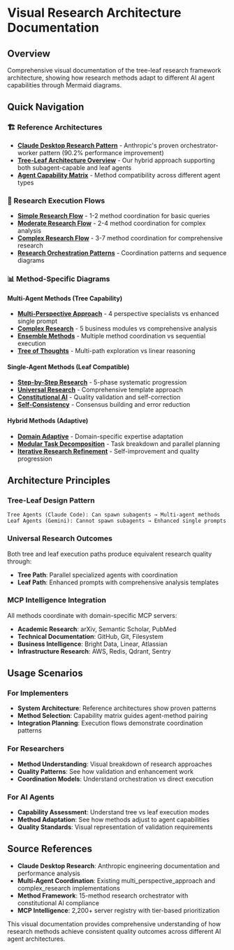 # Visual Research Architecture Documentation

## Overview

Comprehensive visual documentation of the tree-leaf research framework architecture, showing how research methods adapt to different AI agent capabilities through Mermaid diagrams.

## Quick Navigation

### 🏗️ Reference Architectures
- **[Claude Desktop Research Pattern](reference-architectures/claude-desktop-research-pattern.md)** - Anthropic's proven orchestrator-worker pattern (90.2% performance improvement)
- **[Tree-Leaf Architecture Overview](reference-architectures/tree-leaf-architecture-overview.md)** - Our hybrid approach supporting both subagent-capable and leaf agents
- **[Agent Capability Matrix](reference-architectures/agent-capability-matrix.md)** - Method compatibility across different agent types

### 🔄 Research Execution Flows
- **[Simple Research Flow](research-execution-flows/simple-research-flow.md)** - 1-2 method coordination for basic queries
- **[Moderate Research Flow](research-execution-flows/moderate-research-flow.md)** - 2-4 method coordination for complex analysis
- **[Complex Research Flow](research-execution-flows/complex-research-flow.md)** - 3-7 method coordination for comprehensive research
- **[Research Orchestration Patterns](research-execution-flows/research-orchestration-patterns.md)** - Coordination patterns and sequence diagrams

### 📊 Method-Specific Diagrams

#### Multi-Agent Methods (Tree Capability)
- **[Multi-Perspective Approach](method-diagrams/multi-agent-methods/multi-perspective-approach.md)** - 4 perspective specialists vs enhanced single prompt
- **[Complex Research](method-diagrams/multi-agent-methods/complex-research.md)** - 5 business modules vs comprehensive analysis
- **[Ensemble Methods](method-diagrams/multi-agent-methods/ensemble-methods.md)** - Multiple method coordination vs sequential execution
- **[Tree of Thoughts](method-diagrams/multi-agent-methods/tree-of-thoughts.md)** - Multi-path exploration vs linear reasoning

#### Single-Agent Methods (Leaf Compatible)
- **[Step-by-Step Research](method-diagrams/single-agent-methods/step-by-step-research.md)** - 5-phase systematic progression
- **[Universal Research](method-diagrams/single-agent-methods/universal-research.md)** - Comprehensive template approach
- **[Constitutional AI](method-diagrams/single-agent-methods/constitutional-ai.md)** - Quality validation and self-correction
- **[Self-Consistency](method-diagrams/single-agent-methods/self-consistency.md)** - Consensus building and error reduction

#### Hybrid Methods (Adaptive)
- **[Domain Adaptive](method-diagrams/hybrid-methods/domain-adaptive.md)** - Domain-specific expertise adaptation
- **[Modular Task Decomposition](method-diagrams/hybrid-methods/modular-task-decomposition.md)** - Task breakdown and parallel planning
- **[Iterative Research Refinement](method-diagrams/hybrid-methods/iterative-research-refinement.md)** - Self-improvement and quality progression

## Architecture Principles

### Tree-Leaf Design Pattern
```
Tree Agents (Claude Code): Can spawn subagents → Multi-agent methods
Leaf Agents (Gemini): Cannot spawn subagents → Enhanced single prompts
```

### Universal Research Outcomes
Both tree and leaf execution paths produce equivalent research quality through:
- **Tree Path**: Parallel specialized agents with coordination
- **Leaf Path**: Enhanced prompts with comprehensive analysis templates

### MCP Intelligence Integration
All methods coordinate with domain-specific MCP servers:
- **Academic Research**: arXiv, Semantic Scholar, PubMed
- **Technical Documentation**: GitHub, Git, Filesystem
- **Business Intelligence**: Bright Data, Linear, Atlassian
- **Infrastructure Research**: AWS, Redis, Qdrant, Sentry

## Usage Scenarios

### For Implementers
- **System Architecture**: Reference architectures show proven patterns
- **Method Selection**: Capability matrix guides agent-method pairing
- **Integration Planning**: Execution flows demonstrate coordination patterns

### For Researchers
- **Method Understanding**: Visual breakdown of research approaches
- **Quality Patterns**: See how validation and enhancement work
- **Coordination Models**: Understand orchestration vs direct execution

### For AI Agents
- **Capability Assessment**: Understand tree vs leaf execution modes
- **Method Adaptation**: See how methods adjust to agent capabilities
- **Quality Standards**: Visual representation of validation requirements

## Source References

- **Claude Desktop Research**: Anthropic engineering documentation and performance analysis
- **Multi-Agent Coordination**: Existing multi_perspective_approach and complex_research implementations
- **Method Framework**: 15-method research orchestrator with constitutional AI compliance
- **MCP Intelligence**: 2,200+ server registry with tier-based prioritization

This visual documentation provides comprehensive understanding of how research methods achieve consistent quality outcomes across different AI agent architectures.